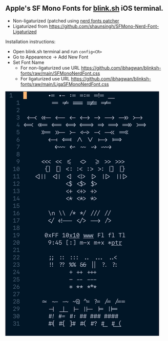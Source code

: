 ## Apple's SF Mono Fonts for [blink.sh](https://blink.sh) iOS terminal.

- Non-ligaturized (patched using
  [nerd fonts patcher](https://github.com/ryanoasis/nerd-fonts#font-patcher)
- Ligaturized from https://github.com/shaunsingh/SFMono-Nerd-Font-Ligaturized


Installation instructions:

- Open blink.sh terminal and run `config<CR>`
- Go to Appearence -> Add New Font
- Set Font Name
    + For non-ligaturized use URL
      https://github.com/ibhagwan/blinksh-fonts/raw/main/SFMonoNerdFont.css
    + For ligaturized use URL
      https://github.com/ibhagwan/blinksh-fonts/raw/main/LigaSFMonoNerdFont.css

<img src="https://github.com/ibhagwan/blinksh-fonts/raw/main/ligatures.png"/>
<!--<img src="https://github.com/ibhagwan/blinksh-fonts/raw/main/ligatures.png" width="300" height="240" />-->
